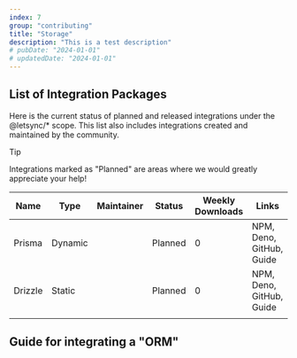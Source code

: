 ```yaml
---
index: 7
group: "contributing"
title: "Storage"
description: "This is a test description"
# pubDate: "2024-01-01"
# updatedDate: "2024-01-01"
---
```


## List of Integration Packages

Here is the current status of planned and released integrations under the @letsync/* scope. This list also includes integrations created and maintained by the community.

> [!TIP]
> Integrations marked as "Planned" are areas where we would greatly appreciate your help!

| Name        | Type       | Maintainer | Status    | Weekly Downloads | Links                    |
| ----------- | ---------- | ---------- | --------- | ---------------- | ------------------------ |
| Prisma      | Dynamic    |            | Planned   | 0                | NPM, Deno, GitHub, Guide |
| Drizzle     | Static     |            | Planned   | 0                | NPM, Deno, GitHub, Guide |
|             |            |            |           |                  |                          |

## Guide for integrating a "ORM"
